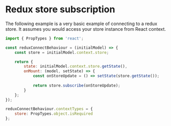 # Redux store subscription

The following example is a very basic example of connecting to a redux store. It assumes you would access your store instance from React context.

```js
import { PropTypes } from 'react';

const reduxConnectBehaviour = (initialModel) => {
    const store = initialModel.context.store;

    return {
        state: initialModel.context.store.getState(),
        onMount: (model, setState) => {
            const onStoreUpdate = () => setState(store.getState());
            
            return store.subscribe(onStoreUpdate);
        }
    };
});

reduxConnectBehaviour.contextTypes = {
    store: PropTypes.object.isRequired
};
```